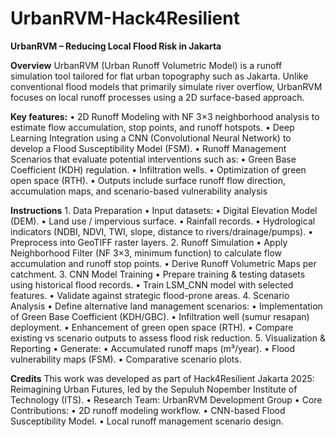 # UrbanRVM-Hack4Resilient

**UrbanRVM – Reducing Local Flood Risk in Jakarta**

**Overview**
UrbanRVM (Urban Runoff Volumetric Model) is a runoff simulation tool tailored for flat urban topography such as Jakarta. Unlike conventional flood models that primarily simulate river overflow, UrbanRVM focuses on local runoff processes using a 2D surface-based approach.

**Key features:**
	•	2D Runoff Modeling with NF 3×3 neighborhood analysis to estimate flow accumulation, stop points, and runoff hotspots.
	•	Deep Learning Integration using a CNN (Convolutional Neural Network) to develop a Flood Susceptibility Model (FSM).
	•	Runoff Management Scenarios that evaluate potential interventions such as:
	•	Green Base Coefficient (KDH) regulation.
	•	Infiltration wells.
	•	Optimization of green open space (RTH).
	•	Outputs include surface runoff flow direction, accumulation maps, and scenario-based vulnerability analysis

**Instructions**
	1.	Data Preparation
  	•	Input datasets:
  	•	Digital Elevation Model (DEM).
  	•	Land use / impervious surface.
  	•	Rainfall records.
  	•	Hydrological indicators (NDBI, NDVI, TWI, slope, distance to rivers/drainage/pumps).
  	•	Preprocess into GeoTIFF raster layers.
	2.	Runoff Simulation
  	•	Apply Neighborhood Filter (NF 3×3, minimum function) to calculate flow accumulation and runoff stop points.
  	•	Derive Runoff Volumetric Maps per catchment.
	3.	CNN Model Training
  	•	Prepare training & testing datasets using historical flood records.
  	•	Train LSM_CNN model with selected features.
  	•	Validate against strategic flood-prone areas.
	4.	Scenario Analysis
  	•	Define alternative land management scenarios:
  	•	Implementation of Green Base Coefficient (KDH/GBC).
  	•	Infiltration well (sumur resapan) deployment.
  	•	Enhancement of green open space (RTH).
  	•	Compare existing vs scenario outputs to assess flood risk reduction.
	5.	Visualization & Reporting
  	•	Generate:
  	•	Accumulated runoff maps (m³/year).
  	•	Flood vulnerability maps (FSM).
  	•	Comparative scenario plots.

**Credits**
This work was developed as part of Hack4Resilient Jakarta 2025: Reimagining Urban Futures, led by the Sepuluh Nopember Institute of Technology (ITS).
	•	Research Team: UrbanRVM Development Group
	•	Core Contributions:
	•	2D runoff modeling workflow.
	•	CNN-based Flood Susceptibility Model.
	•	Local runoff management scenario design.
